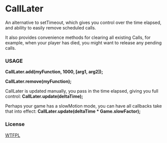 [license]: https://github.com/treefortress/CallLater/raw/master/license.txt

CallLater
=========

An alternative to setTimeout, which gives you control over the time elapsed, and ability to easily remove scheduled calls. 

It also provides convenience methods for clearing all existing Calls, for example, when your player has died, you might want to release any pending calls.

### USAGE

 **CallLater.add(myFunction, 1000, [arg1, arg2]);**

 **CallLater.remove(myFunction);**

CallLater is updated manually, you pass in the time elapsed, giving you full control:
 **CallLater.update(deltaTime);**

Perhaps your game has a slowMotion mode, you can have all callbacks take that into effect:
 **CallLater.update(deltaTime * Game.slowFactor);**

### License
[WTFPL][license]